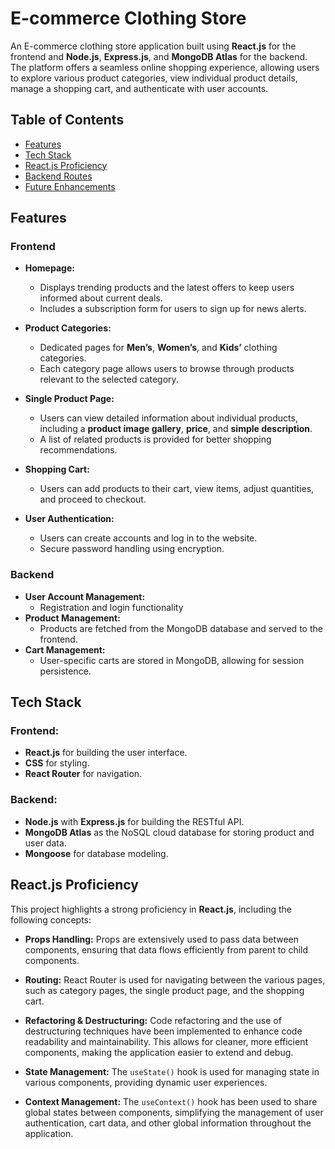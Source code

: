 # E-commerce Clothing Store

An E-commerce clothing store application built using **React.js** for the frontend and **Node.js**, **Express.js**, and **MongoDB Atlas** for the backend. The platform offers a seamless online shopping experience, allowing users to explore various product categories, view individual product details, manage a shopping cart, and authenticate with user accounts.

## Table of Contents

- [Features](#features)
- [Tech Stack](#tech-stack)
- [React.js Proficiency](#reactjs-proficiency)
- [Backend Routes](#backend-routes)
- [Future Enhancements](#future-enhancements)

## Features

### Frontend

- **Homepage:**
  - Displays trending products and the latest offers to keep users informed about current deals.
  - Includes a subscription form for users to sign up for news alerts.
- **Product Categories:**
  - Dedicated pages for **Men’s**, **Women’s**, and **Kids’** clothing categories.
  - Each category page allows users to browse through products relevant to the selected category.
- **Single Product Page:**

  - Users can view detailed information about individual products, including a **product image gallery**, **price**, and **simple description**.
  - A list of related products is provided for better shopping recommendations.

- **Shopping Cart:**
  - Users can add products to their cart, view items, adjust quantities, and proceed to checkout.
- **User Authentication:**
  - Users can create accounts and log in to the website.
  - Secure password handling using encryption.

### Backend

- **User Account Management:**
  - Registration and login functionality
- **Product Management:**
  - Products are fetched from the MongoDB database and served to the frontend.
- **Cart Management:**
  - User-specific carts are stored in MongoDB, allowing for session persistence.

## Tech Stack

### Frontend:

- **React.js** for building the user interface.
- **CSS** for styling.
- **React Router** for navigation.

### Backend:

- **Node.js** with **Express.js** for building the RESTful API.
- **MongoDB Atlas** as the NoSQL cloud database for storing product and user data.
- **Mongoose** for database modeling.

## React.js Proficiency

This project highlights a strong proficiency in **React.js**, including the following concepts:

- **Props Handling:** Props are extensively used to pass data between components, ensuring that data flows efficiently from parent to child components.
- **Routing:** React Router is used for navigating between the various pages, such as category pages, the single product page, and the shopping cart.
- **Refactoring & Destructuring:** Code refactoring and the use of destructuring techniques have been implemented to enhance code readability and maintainability. This allows for cleaner, more efficient components, making the application easier to extend and debug.

- **State Management:** The `useState()` hook is used for managing state in various components, providing dynamic user experiences.

- **Context Management:** The `useContext()` hook has been used to share global states between components, simplifying the management of user authentication, cart data, and other global information throughout the application.
